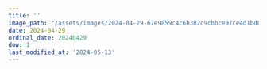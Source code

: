 ```yaml
---
title: ''
image_path: "/assets/images/2024-04-29-67e9859c4c6b382c9cbbce97ce4d1bd8.jpeg"
date: 2024-04-29
ordinal_date: 20240429
dow: 1
last_modified_at: '2024-05-13'
---
```


